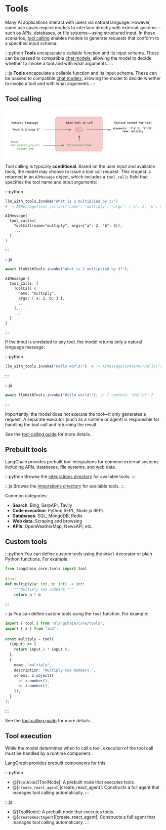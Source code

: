 # Tools

Many AI applications interact with users via natural language. However, some use cases require models to interface directly with external systems—such as APIs, databases, or file systems—using structured input. In these scenarios, [tool calling](../how-tos/tool-calling.md) enables models to generate requests that conform to a specified input schema.

:::python
**Tools** encapsulate a callable function and its input schema. These can be passed to compatible [chat models](https://python.langchain.com/docs/concepts/chat_models), allowing the model to decide whether to invoke a tool and with what arguments.
:::

:::js
**Tools** encapsulate a callable function and its input schema. These can be passed to compatible [chat models](https://js.langchain.com/docs/concepts/chat_models), allowing the model to decide whether to invoke a tool and with what arguments.
:::

## Tool calling

![Diagram of a tool call by a model](img/tool_call.png)

Tool calling is typically **conditional**. Based on the user input and available tools, the model may choose to issue a tool call request. This request is returned in an `AIMessage` object, which includes a `tool_calls` field that specifies the tool name and input arguments:

:::python

```python
llm_with_tools.invoke("What is 2 multiplied by 3?")
# -> AIMessage(tool_calls=[{'name': 'multiply', 'args': {'a': 2, 'b': 3}, ...}])
```

```
AIMessage(
  tool_calls=[
    ToolCall(name="multiply", args={"a": 2, "b": 3}),
    ...
  ]
)
```

:::

:::js

```typescript
await llmWithTools.invoke("What is 2 multiplied by 3?");
```

```
AIMessage {
  tool_calls: [
    ToolCall {
      name: "multiply",
      args: { a: 2, b: 3 },
      ...
    },
    ...
  ]
}
```

:::

If the input is unrelated to any tool, the model returns only a natural language message:

:::python

```python
llm_with_tools.invoke("Hello world!")  # -> AIMessage(content="Hello!")
```

:::

:::js

```typescript
await llmWithTools.invoke("Hello world!"); // { content: "Hello!" }
```

:::

Importantly, the model does not execute the tool—it only generates a request. A separate executor (such as a runtime or agent) is responsible for handling the tool call and returning the result.

See the [tool calling guide](../how-tos/tool-calling.md) for more details.

## Prebuilt tools

LangChain provides prebuilt tool integrations for common external systems including APIs, databases, file systems, and web data.

:::python
Browse the [integrations directory](https://python.langchain.com/docs/integrations/tools/) for available tools.
:::

:::js
Browse the [integrations directory](https://js.langchain.com/docs/integrations/tools/) for available tools.
:::

Common categories:

- **Search**: Bing, SerpAPI, Tavily
- **Code execution**: Python REPL, Node.js REPL
- **Databases**: SQL, MongoDB, Redis
- **Web data**: Scraping and browsing
- **APIs**: OpenWeatherMap, NewsAPI, etc.

## Custom tools

:::python
You can define custom tools using the `@tool` decorator or plain Python functions. For example:

```python
from langchain_core.tools import tool

@tool
def multiply(a: int, b: int) -> int:
    """Multiply two numbers."""
    return a * b
```

:::

:::js
You can define custom tools using the `tool` function. For example:

```typescript
import { tool } from "@langchain/core/tools";
import { z } from "zod";

const multiply = tool(
  (input) => {
    return input.a * input.b;
  },
  {
    name: "multiply",
    description: "Multiply two numbers.",
    schema: z.object({
      a: z.number(),
      b: z.number(),
    }),
  }
);
```

:::

See the [tool calling guide](../how-tos/tool-calling.md) for more details.

## Tool execution

While the model determines when to call a tool, execution of the tool call must be handled by a runtime component.

LangGraph provides prebuilt components for this:

:::python

- @[`ToolNode`][ToolNode]: A prebuilt node that executes tools.
- @[`create_react_agent`][create_react_agent]: Constructs a full agent that manages tool calling automatically.
:::

:::js

- @[ToolNode]: A prebuilt node that executes tools.
- @[`createReactAgent`][create_react_agent]: Constructs a full agent that manages tool calling automatically.
:::
